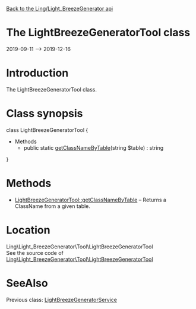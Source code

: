 [Back to the Ling/Light_BreezeGenerator api](https://github.com/lingtalfi/Light_BreezeGenerator/blob/master/doc/api/Ling/Light_BreezeGenerator.md)



The LightBreezeGeneratorTool class
================
2019-09-11 --> 2019-12-16






Introduction
============

The LightBreezeGeneratorTool class.



Class synopsis
==============


class <span class="pl-k">LightBreezeGeneratorTool</span>  {

- Methods
    - public static [getClassNameByTable](https://github.com/lingtalfi/Light_BreezeGenerator/blob/master/doc/api/Ling/Light_BreezeGenerator/Tool/LightBreezeGeneratorTool/getClassNameByTable.md)(string $table) : string

}






Methods
==============

- [LightBreezeGeneratorTool::getClassNameByTable](https://github.com/lingtalfi/Light_BreezeGenerator/blob/master/doc/api/Ling/Light_BreezeGenerator/Tool/LightBreezeGeneratorTool/getClassNameByTable.md) &ndash; Returns a ClassName from a given table.





Location
=============
Ling\Light_BreezeGenerator\Tool\LightBreezeGeneratorTool<br>
See the source code of [Ling\Light_BreezeGenerator\Tool\LightBreezeGeneratorTool](https://github.com/lingtalfi/Light_BreezeGenerator/blob/master/Tool/LightBreezeGeneratorTool.php)



SeeAlso
==============
Previous class: [LightBreezeGeneratorService](https://github.com/lingtalfi/Light_BreezeGenerator/blob/master/doc/api/Ling/Light_BreezeGenerator/Service/LightBreezeGeneratorService.md)<br>
